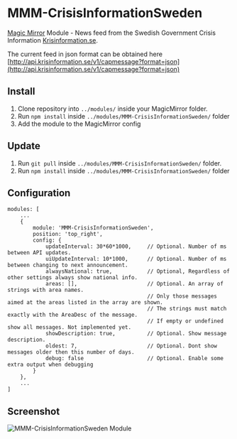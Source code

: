 # MMM-CrisisInformationSweden
[Magic Mirror](https://magicmirror.builders/) Module - News feed from the Swedish Government Crisis Information 
[Krisinformation.se](https://www.krisinformation.se/engelska).

The current feed in json format can be obtained here [http://api.krisinformation.se/v1/capmessage?format=json](http://api.krisinformation.se/v1/capmessage?format=json)


## Install
1. Clone repository into ``../modules/`` inside your MagicMirror folder.
2. Run ``npm install`` inside ``../modules/MMM-CrisisInformationSweden/`` folder
3. Add the module to the MagicMirror config

## Update
1. Run ``git pull`` inside ``../modules/MMM-CrisisInformationSweden/`` folder.
2. Run ``npm install`` inside ``../modules/MMM-CrisisInformationSweden/`` folder

## Configuration
```
modules: [
    ...
    {
        module: 'MMM-CrisisInformationSweden',
        position: 'top_right',
        config: {
            updateInterval: 30*60*1000,     // Optional. Number of ms between API updates.
            uiUpdateInterval: 10*1000,      // Optional. Number of ms between changing to next announcement.
            alwaysNational: true,           // Optional, Regardless of other settings always show national info.
            areas: [],                      // Optional. An array of strings with area names. 
                                            // Only those messages aimed at the areas listed in the array are shown. 
                                            // The strings must match exactly with the AreaDesc of the message.
                                            // If empty or undefined show all messages. Not implemented yet.
            showDescription: true,          // Optional. Show message description.
            oldest: 7,                      // Optional. Dont show messages older then this number of days.
            debug: false                    // Optional. Enable some extra output when debugging
        }
    },
    ...
]
```


## Screenshot

![MMM-CrisisInformationSweden Module](https://github.com/boghammar/MMM-CrisisInformationSweden/blob/master/docs/ScreenShot2.PNG)
